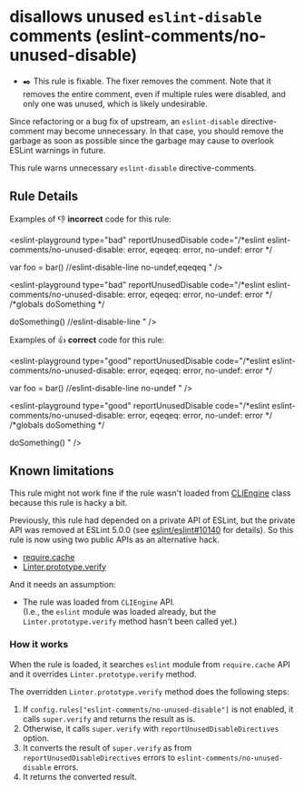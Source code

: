 # disallows unused `eslint-disable` comments (eslint-comments/no-unused-disable)

- ✒️ This rule is fixable. The fixer removes the comment. Note that it removes the entire comment, even if multiple rules were disabled, and only one was unused, which is likely undesirable.

Since refactoring or a bug fix of upstream, an `eslint-disable` directive-comment may become unnecessary.
In that case, you should remove the garbage as soon as possible since the garbage may cause to overlook ESLint warnings in future.

This rule warns unnecessary `eslint-disable` directive-comments.

## Rule Details

Examples of :-1: **incorrect** code for this rule:

<eslint-playground type="bad" reportUnusedDisable code="/*eslint eslint-comments/no-unused-disable: error, eqeqeq: error, no-undef: error */

var foo = bar() //eslint-disable-line no-undef,eqeqeq
" />

<eslint-playground type="bad" reportUnusedDisable code="/*eslint eslint-comments/no-unused-disable: error, eqeqeq: error, no-undef: error */
/*globals doSomething */

doSomething() //eslint-disable-line
" />

Examples of :+1: **correct** code for this rule:

<eslint-playground type="good" reportUnusedDisable code="/*eslint eslint-comments/no-unused-disable: error, eqeqeq: error, no-undef: error */

var foo = bar() //eslint-disable-line no-undef
" />

<eslint-playground type="good" reportUnusedDisable code="/*eslint eslint-comments/no-unused-disable: error, eqeqeq: error, no-undef: error */
/*globals doSomething */

doSomething()
" />

## Known limitations

This rule might not work fine if the rule wasn't loaded from [CLIEngine](https://eslint.org/docs/developer-guide/nodejs-api#cliengine) class because this rule is hacky a bit.

Previously, this rule had depended on a private API of ESLint, but the private API was removed at ESLint 5.0.0 (see [eslint/eslint#10140](https://github.com/eslint/eslint/issues/10140) for details).
So this rule is now using two public APIs as an alternative hack.

- [require.cache](https://nodejs.org/api/modules.html#modules_require_cache)
- [Linter.prototype.verify](https://eslint.org/docs/developer-guide/nodejs-api#linterverify)

And it needs an assumption:

- The rule was loaded from `CLIEngine` API.<br>
  (I.e., the `eslint` module was loaded already, but the `Linter.prototype.verify` method hasn't been called yet.)

### How it works

When the rule is loaded, it searches `eslint` module from `require.cache` API and it overrides `Linter.prototype.verify` method.

The overridden `Linter.prototype.verify` method does the following steps:

1. If `config.rules["eslint-comments/no-unused-disable"]` is not enabled, it calls `super.verify` and returns the result as is.
2. Otherwise, it calls `super.verify` with `reportUnusedDisableDirectives` option.
3. It converts the result of `super.verify` as from `reportUnusedDisableDirectives` errors to `eslint-comments/no-unused-disable` errors.
4. It returns the converted result.
